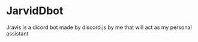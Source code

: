 # JarvidDbot
Jravis is a dicord bot made by discord.js by me that will act as my personal assistant

